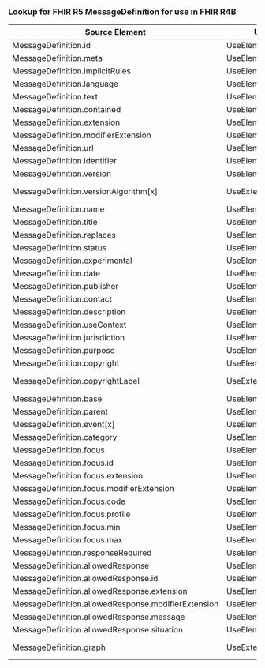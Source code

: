 ### Lookup for FHIR R5 MessageDefinition for use in FHIR R4B

| Source Element | Usage | Target |
| -------------- | ----- | ------ |
| MessageDefinition.id | UseElementRenamed | MessageDefinition.id |
| MessageDefinition.meta | UseElementRenamed | MessageDefinition.meta |
| MessageDefinition.implicitRules | UseElementRenamed | MessageDefinition.implicitRules |
| MessageDefinition.language | UseElementRenamed | MessageDefinition.language |
| MessageDefinition.text | UseElementRenamed | MessageDefinition.text |
| MessageDefinition.contained | UseElementRenamed | MessageDefinition.contained |
| MessageDefinition.extension | UseElementRenamed | MessageDefinition.extension |
| MessageDefinition.modifierExtension | UseElementRenamed | MessageDefinition.modifierExtension |
| MessageDefinition.url | UseElementRenamed | MessageDefinition.url |
| MessageDefinition.identifier | UseElementRenamed | MessageDefinition.identifier |
| MessageDefinition.version | UseElementRenamed | MessageDefinition.version |
| MessageDefinition.versionAlgorithm[x] | UseExtension | http://hl7.org/fhir/5.0/StructureDefinition/extension-MessageDefinition.versionAlgorithm |
| MessageDefinition.name | UseElementRenamed | MessageDefinition.name |
| MessageDefinition.title | UseElementRenamed | MessageDefinition.title |
| MessageDefinition.replaces | UseElementRenamed | MessageDefinition.replaces |
| MessageDefinition.status | UseElementRenamed | MessageDefinition.status |
| MessageDefinition.experimental | UseElementRenamed | MessageDefinition.experimental |
| MessageDefinition.date | UseElementRenamed | MessageDefinition.date |
| MessageDefinition.publisher | UseElementRenamed | MessageDefinition.publisher |
| MessageDefinition.contact | UseElementRenamed | MessageDefinition.contact |
| MessageDefinition.description | UseElementRenamed | MessageDefinition.description |
| MessageDefinition.useContext | UseElementRenamed | MessageDefinition.useContext |
| MessageDefinition.jurisdiction | UseElementRenamed | MessageDefinition.jurisdiction |
| MessageDefinition.purpose | UseElementRenamed | MessageDefinition.purpose |
| MessageDefinition.copyright | UseElementRenamed | MessageDefinition.copyright |
| MessageDefinition.copyrightLabel | UseExtension | http://hl7.org/fhir/5.0/StructureDefinition/extension-MessageDefinition.copyrightLabel |
| MessageDefinition.base | UseElementRenamed | MessageDefinition.base |
| MessageDefinition.parent | UseElementRenamed | MessageDefinition.parent |
| MessageDefinition.event[x] | UseElementRenamed | MessageDefinition.event[x] |
| MessageDefinition.category | UseElementRenamed | MessageDefinition.category |
| MessageDefinition.focus | UseElementRenamed | MessageDefinition.focus |
| MessageDefinition.focus.id | UseElementRenamed | MessageDefinition.focus.id |
| MessageDefinition.focus.extension | UseElementRenamed | MessageDefinition.focus.extension |
| MessageDefinition.focus.modifierExtension | UseElementRenamed | MessageDefinition.focus.modifierExtension |
| MessageDefinition.focus.code | UseElementRenamed | MessageDefinition.focus.code |
| MessageDefinition.focus.profile | UseElementRenamed | MessageDefinition.focus.profile |
| MessageDefinition.focus.min | UseElementRenamed | MessageDefinition.focus.min |
| MessageDefinition.focus.max | UseElementRenamed | MessageDefinition.focus.max |
| MessageDefinition.responseRequired | UseElementRenamed | MessageDefinition.responseRequired |
| MessageDefinition.allowedResponse | UseElementRenamed | MessageDefinition.allowedResponse |
| MessageDefinition.allowedResponse.id | UseElementRenamed | MessageDefinition.allowedResponse.id |
| MessageDefinition.allowedResponse.extension | UseElementRenamed | MessageDefinition.allowedResponse.extension |
| MessageDefinition.allowedResponse.modifierExtension | UseElementRenamed | MessageDefinition.allowedResponse.modifierExtension |
| MessageDefinition.allowedResponse.message | UseElementRenamed | MessageDefinition.allowedResponse.message |
| MessageDefinition.allowedResponse.situation | UseElementRenamed | MessageDefinition.allowedResponse.situation |
| MessageDefinition.graph | UseExtension | http://hl7.org/fhir/5.0/StructureDefinition/extension-MessageDefinition.graph |

